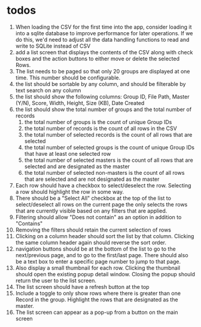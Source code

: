 # todos 

1. When loading the CSV for the first time into the app, consider loading it into a sqlite database to improve performance for later operations. If we do this, we'd need to adjust all the data handling functions to read and write to SQLite instead of CSV
2. add a list screen that displays the contents of the CSV along with check boxes and the action buttons to either move or delete the selected Rows.
3. The list needs to be paged so that only 20 groups are displayed at one time. This number should be configurable.
4. the list should be sortable by any column, and should be filterable by text search on any column
5. the list should show the following columns: Group ID, File Path, Master (Y/N), Score, Width, Height, Size (KB), Date Created
6. the list should show the total number of groups and the total number of records
   1. the total number of groups is the count of unique Group IDs
   2. the total number of records is the count of all rows in the CSV
   3. the total number of selected records is the count of all rows that are selected
   4. the total number of selected groups is the count of unique Group IDs that have at least one selected row
   5. the total number of selected masters is the count of all rows that are selected and are designated as the master
   6. the total number of selected non-masters is the count of all rows that are selected and are not designated as the master
7. Each row should have a checkbox to select/deselect the row. Selecting a row should highlight the row in some way.
8. There should be a "Select All" checkbox at the top of the list to select/deselect all rows on the current page the only selects the rows that are currently visible based on any filters that are applied.
9. Filtering should allow "Does not contain" as an option in addition to "Contains"
10. Removing the filters should retain the current selection of rows
11. Clicking on a column header should sort the list by that column. Clicking the same column header again should reverse the sort order.
12. navigation buttons should be at the bottom of the list to go to the next/previous page, and to go to the first/last page. There should also be a text box to enter a specific page number to jump to that page.
13. Also display a small thumbnail for each row. Clicking the thumbnail should open the existing popup detail window.  Closing the popup should return the user to the list screen.
14. The list screen should have a refresh button at the top
15. Include a toggle to only show rows where there is greater than one Record in the group. Highlight the rows that are designated as the master.
16. The list screen can appear as a pop-up from a button on the main screen


